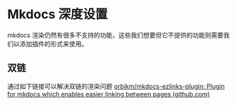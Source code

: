 # Mkdocs 深度设置

mkdocs 渲染仍然有很多不支持的功能，这些我们想要但它不提供的功能则需要我们以添加插件的形式来使用。

## 双链

通过如下链接可以解决双链的渲染问题 [orbikm/mkdocs-ezlinks-plugin: Plugin for mkdocs which enables easier linking between pages (github.com)](https://github.com/orbikm/mkdocs-ezlinks-plugin)
